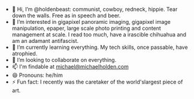 - 👋 Hi, I’m @holdenbeast: communist, cowboy, redneck, hippie. Tear down the walls. Free as in speech and beer.
- 👀 I’m interested in gigapixel panoramic imaging, gigapixel image manipulation, epaper, large scale photo printing and content management at scale. I read too much, have a irascible chihuahua and am an adamant antifascist.
- 🌱 I’m currently learning everything. My tech skills, once passable, have atrophied.
- 💞️ I’m looking to collaborate on everything.
- 📫 I'm findable at michael@michaelholden.com
- 😄 Pronouns: he/him
- ⚡ Fun fact: I recently was the caretaker of the world'slargest piece of art.

<!---
holdenbeast/holdenbeast is a ✨ special ✨ repository because its `README.md` (this file) appears on your GitHub profile.
You can click the Preview link to take a look at your changes.
--->
